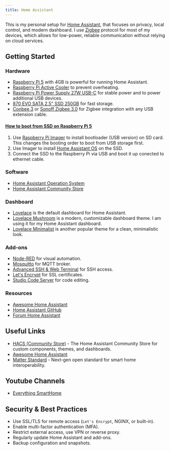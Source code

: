 ```yaml
---
title: Home Assistant
---
```


This is my personal setup for [Home Assistant](https://www.home-assistant.io/), that focuses on privacy, local control, and modern dashboard. I use [Zigbee](https://en.wikipedia.org/wiki/Zigbee) protocol for most of my devices, which allows for low-power, reliable communication without relying on cloud services.

## Getting Started

### Hardware

- [Raspberry Pi 5](https://www.raspberrypi.com/products/raspberry-pi-5/) with 4GB is powerful for running Home Assistant.
- [Raspberry Pi Active Cooler](https://www.raspberrypi.com/products/active-cooler/) to prevent overheating.
- [Raspberry Pi Power Supply 27W USB-C](https://www.raspberrypi.com/products/power-supply/) for stable power and to power additional USB devices.
- [870 EVO SATA 2.5" SSD 250GB](https://www.samsung.com/uk/memory-storage/sata-ssd/870-evo-250gb-sata-3-2-5-ssd-mz-77e250b-eu/) for fast storage.
- [Conbee 3](https://phoscon.de/en/conbee3) or [Sonoff Zigbee 3.0](https://sonoff.tech/products/sonoff-zigbee-3-0-usb-dongle-plus-zbdongle-p) for Zigbee integration with any USB extension cable.

#### [How to boot from SSD on Raspberry Pi 5](https://adam.ac/blog/raspberry-pi-home-assistant-from-sd-card-to-ssd/amp/)

1. Use [Raspberry Pi Imager](https://www.raspberrypi.com/software/) to install bootloader (USB version) on SD card. This changes the booting order to boot from USB storage first.
2. Use Imager to install [Home Assistant OS](https://www.home-assistant.io/installation/raspberrypi) on the SSD.
3. Connect the SSD to the Raspberry Pi via USB and boot it up conected to ethernet cable.

### Software

- [Home Assistant Operation System](https://www.home-assistant.io/)
- [Home Assistant Community Store](https://www.hacs.xyz/)

### Dashboard

- [Lovelace](https://www.home-assistant.io/lovelace/) is the default dashboard for Home Assistant.
- [Lovelace Mushroom](https://github.com/piitaya/lovelace-mushroom) is a modern, customizable dashboard theme. I am using it for my Home Assistant dashboard.
- [Lovelace Minimalist](https://ui-lovelace-minimalist.github.io/UI/) is another popular theme for a clean, minimalistic look.

### Add-ons

- [Node-RED](https://nodered.org/) for visual automation.
- [Mosquitto](https://mosquitto.org/) for MQTT broker.
- [Advanced SSH & Web Terminal](https://github.com/hassio-addons/addon-ssh) for SSH access.
- [Let's Encrypt](https://letsencrypt.org/) for SSL certificates.
- [Studio Code Server](https://github.com/hassio-addons/addon-vscode) for code editing.

### Resources

- [Awesome Home Assistant](https://github.com/frenck/awesome-home-assistant)
- [Home Assistant GitHub](https://github.com/home-assistant/core)
- [Forum Home Assistant](https://community.home-assistant.io/)

## Useful Links

- [HACS (Community Store)](https://hacs.xyz/) - The Home Assistant Community Store for custom components, themes, and dashboards.
- [Awesome Home Assistant](https://www.awesome-ha.com/)
- [Matter Standard](https://csa-iot.org/all-solutions/matter/) - Next-gen open standard for smart home interoperability.

## Youtube Channels

- [Everything SmartHome](https://www.youtube.com/@EverythingSmartHome)

## Security & Best Practices

- Use SSL/TLS for remote access (`Let's Encrypt`, NGINX, or built-in).
- Enable multi-factor authentication (MFA).
- Restrict external access, use VPN or reverse proxy.
- Regularly update Home Assistant and add-ons.
- Backup configuration and snapshots.
